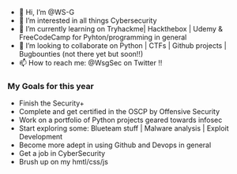 - 👋 Hi, I’m @WS-G
- 👀 I’m interested in all things Cybersecurity 
- 🌱 I’m currently learning on Tryhackme| Hackthebox | Udemy & FreeCodeCamp for Pyhton/programming in general  
- 💞️ I’m looking to collaborate on Python | CTFs | Github projects | Bugbounties (not there yet but soon!!) 
- 📫 How to reach me: @WsgSec on Twitter !! 

### My Goals for this year 
 
- Finish the Security+ 
- Complete and get certified in the OSCP by Offensive Security
- Work on a portfolio of Python projects geared towards infosec
- Start exploring some: Blueteam stuff | Malware analysis | Exploit Development    
- Become more adept in using Github and Devops in general 
- Get a job in CyberSecurity 
- Brush up on my hmtl/css/js 
